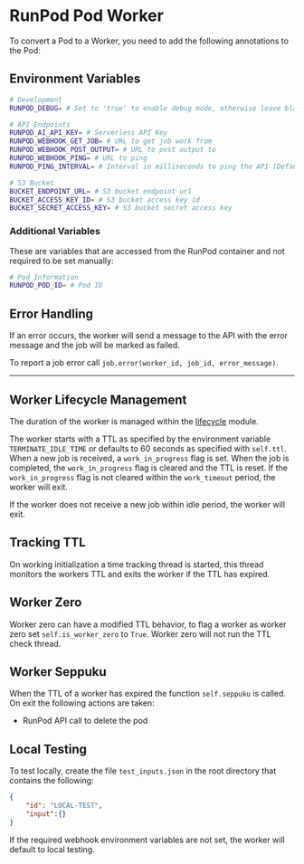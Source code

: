 # RunPod Pod Worker

To convert a Pod to a Worker, you need to add the following annotations to the Pod:

## Environment Variables

```bash
# Development
RUNPOD_DEBUG= # Set to 'true' to enable debug mode, otherwise leave blank

# API Endpoints
RUNPOD_AI_API_KEY= # Serverless API Key
RUNPOD_WEBHOOK_GET_JOB= # URL to get job work from
RUNPOD_WEBHOOK_POST_OUTPUT= # URL to post output to
RUNPOD_WEBHOOK_PING= # URL to ping
RUNPOD_PING_INTERVAL= # Interval in milliseconds to ping the API (Default: 10000)

# S3 Bucket
BUCKET_ENDPOINT_URL= # S3 bucket endpoint url
BUCKET_ACCESS_KEY_ID= # S3 bucket access key id
BUCKET_SECRET_ACCESS_KEY= # S3 bucket secret access key
```

### Additional Variables

These are variables that are accessed from the RunPod container and not required to be set manually:

```bash
# Pod Information
RUNPOD_POD_ID= # Pod ID
```

## Error Handling

If an error occurs, the worker will send a message to the API with the error message and the job will be marked as failed.

To report a job error call `job.error(worker_id, job_id, error_message)`.

---

## Worker Lifecycle Management

The duration of the worker is managed within the [lifecycle](../PodWorker/modules/lifecycle.py) module.

The worker starts with a TTL as specified by the environment variable `TERMINATE_IDLE_TIME` or defaults to 60 seconds as specified with `self.ttl`. When a new job is received, a `work_in_progress` flag is set. When the job is completed, the `work_in_progress` flag is cleared and the TTL is reset. If the `work_in_progress` flag is not cleared within the `work_timeout` period, the worker will exit.

 If the worker does not receive a new job within idle period, the worker will exit.

## Tracking TTL

On working initialization a time tracking thread is started, this thread monitors the workers TTL and exits the worker if the TTL has expired.

## Worker Zero

Worker zero can have a modified TTL behavior, to flag a worker as worker zero set `self.is_worker_zero` to `True`. Worker zero will not run the TTL check thread.

## Worker Seppuku

When the TTL of a worker has expired the function `self.seppuku` is called. On exit the following actions are taken:

- RunPod API call to delete the pod

## Local Testing

To test locally, create the file `test_inputs.json` in the root directory that contains the following:

```json
{
    "id": "LOCAL-TEST",
    "input":{}
}
```

If the required webhook environment variables are not set, the worker will default to local testing.
